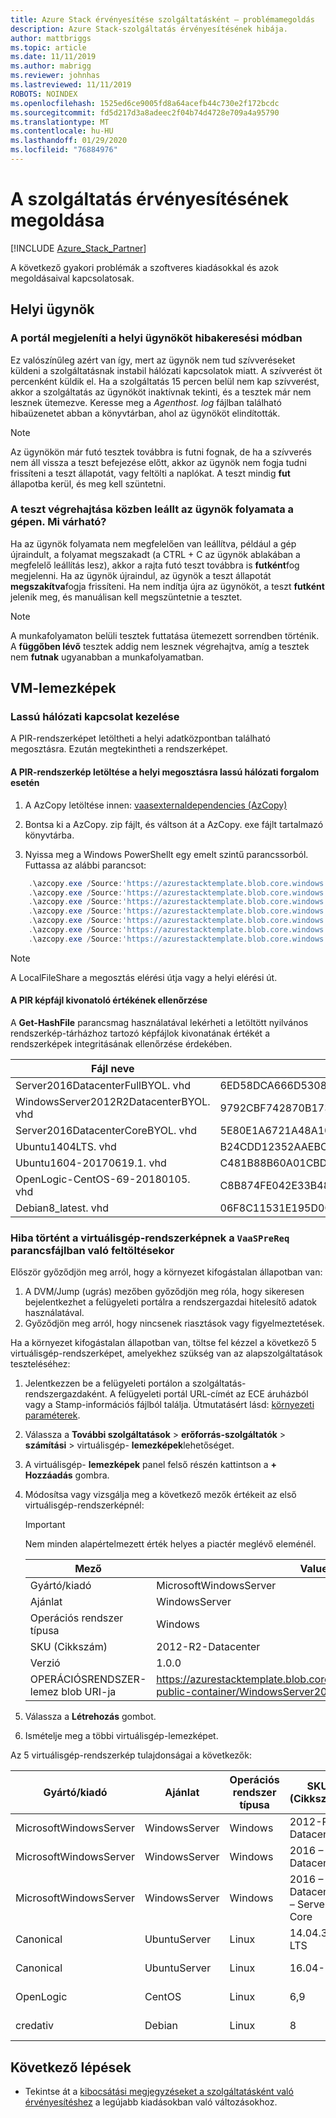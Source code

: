 ```yaml
---
title: Azure Stack érvényesítése szolgáltatásként – problémamegoldás
description: Azure Stack-szolgáltatás érvényesítésének hibája.
author: mattbriggs
ms.topic: article
ms.date: 11/11/2019
ms.author: mabrigg
ms.reviewer: johnhas
ms.lastreviewed: 11/11/2019
ROBOTS: NOINDEX
ms.openlocfilehash: 1525ed6ce9005fd8a64acefb44c730e2f172bcdc
ms.sourcegitcommit: fd5d217d3a8adeec2f04b74d4728e709a4a95790
ms.translationtype: MT
ms.contentlocale: hu-HU
ms.lasthandoff: 01/29/2020
ms.locfileid: "76884976"
---
```

# <a name="troubleshoot-validation-as-a-service"></a>A szolgáltatás érvényesítésének megoldása

[!INCLUDE [Azure_Stack_Partner](./includes/azure-stack-partner-appliesto.md)]

A következő gyakori problémák a szoftveres kiadásokkal és azok megoldásaival kapcsolatosak.

## <a name="local-agent"></a>Helyi ügynök

### <a name="the-portal-shows-local-agent-in-debug-mode"></a>A portál megjeleníti a helyi ügynököt hibakeresési módban

Ez valószínűleg azért van így, mert az ügynök nem tud szívveréseket küldeni a szolgáltatásnak instabil hálózati kapcsolatok miatt. A szívverést öt percenként küldik el. Ha a szolgáltatás 15 percen belül nem kap szívverést, akkor a szolgáltatás az ügynököt inaktívnak tekinti, és a tesztek már nem lesznek ütemezve. Keresse meg a *Agenthost. log* fájlban található hibaüzenetet abban a könyvtárban, ahol az ügynököt elindították.

> [!Note]
> Az ügynökön már futó tesztek továbbra is futni fognak, de ha a szívverés nem áll vissza a teszt befejezése előtt, akkor az ügynök nem fogja tudni frissíteni a teszt állapotát, vagy feltölti a naplókat. A teszt mindig **fut** állapotba kerül, és meg kell szüntetni.

### <a name="agent-process-on-machine-was-shut-down-while-executing-test-what-to-expect"></a>A teszt végrehajtása közben leállt az ügynök folyamata a gépen. Mi várható?

Ha az ügynök folyamata nem megfelelően van leállítva, például a gép újraindult, a folyamat megszakadt (a CTRL + C az ügynök ablakában a megfelelő leállítás lesz), akkor a rajta futó teszt továbbra is **futként**fog megjelenni. Ha az ügynök újraindul, az ügynök a teszt állapotát **megszakítva**fogja frissíteni. Ha nem indítja újra az ügynököt, a teszt **futként** jelenik meg, és manuálisan kell megszüntetnie a tesztet.

> [!Note]
> A munkafolyamaton belüli tesztek futtatása ütemezett sorrendben történik. A **függőben lévő** tesztek addig nem lesznek végrehajtva, amíg a tesztek nem **futnak** ugyanabban a munkafolyamatban.

## <a name="vm-images"></a>VM-lemezképek

### <a name="handle-slow-network-connectivity"></a>Lassú hálózati kapcsolat kezelése

A PIR-rendszerképet letöltheti a helyi adatközpontban található megosztásra. Ezután megtekintheti a rendszerképet.

<!-- This is from the appendix to the Deploy local agent topic. -->

#### <a name="download-pir-image-to-local-share-in-case-of-slow-network-traffic"></a>A PIR-rendszerkép letöltése a helyi megosztásra lassú hálózati forgalom esetén

1. A AzCopy letöltése innen: [vaasexternaldependencies (AzCopy)](https://vaasexternaldependencies.blob.core.windows.net/prereqcomponents/AzCopy.zip)

2. Bontsa ki a AzCopy. zip fájlt, és váltson át a AzCopy. exe fájlt tartalmazó könyvtárba.

3. Nyissa meg a Windows PowerShellt egy emelt szintű parancssorból. Futtassa az alábbi parancsot:

```powershell  
    .\azcopy.exe /Source:'https://azurestacktemplate.blob.core.windows.net/azurestacktemplate-public-container' /Dest:'<LocalFileShare>' /Pattern:'Server2016DatacenterFullBYOL.vhd' /NC:12 /V:azcopylog.log /Y
    .\azcopy.exe /Source:'https://azurestacktemplate.blob.core.windows.net/azurestacktemplate-public-container' /Dest:'<LocalFileShare>' /Pattern:'Server2016DatacenterCoreBYOL.vhd' /NC:12 /V:azcopylog.log /Y
    .\azcopy.exe /Source:'https://azurestacktemplate.blob.core.windows.net/azurestacktemplate-public-container' /Dest:'<LocalFileShare>' /Pattern:'WindowsServer2012R2DatacenterBYOL.vhd' /NC:12 /V:azcopylog.log /Y
    .\azcopy.exe /Source:'https://azurestacktemplate.blob.core.windows.net/azurestacktemplate-public-container' /Dest:'<LocalFileShare>' /Pattern:'Ubuntu1404LTS.vhd' /NC:12 /V:azcopylog.log /Y
    .\azcopy.exe /Source:'https://azurestacktemplate.blob.core.windows.net/azurestacktemplate-public-container' /Dest:'<LocalFileShare>' /Pattern:'Ubuntu1604-20170619.1.vhd' /NC:12 /V:azcopylog.log /Y
    .\azcopy.exe /Source:'https://azurestacktemplate.blob.core.windows.net/azurestacktemplate-public-container' /Dest:'<LocalFileShare>' /Pattern:'OpenLogic-CentOS-69-20180105.vhd' /NC:12 /V:azcopylog.log /Y
    .\azcopy.exe /Source:'https://azurestacktemplate.blob.core.windows.net/azurestacktemplate-public-container' /Dest:'<LocalFileShare>' /Pattern:'Debian8_latest.vhd' /NC:12 /V:azcopylog.log /Y
```

> [!Note]  
> A LocalFileShare a megosztás elérési útja vagy a helyi elérési út.

#### <a name="verifying-pir-image-file-hash-value"></a>A PIR képfájl kivonatoló értékének ellenőrzése

A **Get-HashFile** parancsmag használatával lekérheti a letöltött nyilvános rendszerkép-tárházhoz tartozó képfájlok kivonatának értékét a rendszerképek integritásának ellenőrzése érdekében.

| Fájl neve | SHA256 |
|---------------------------------------|------------------------------------------------------------------|
| Server2016DatacenterFullBYOL. vhd | 6ED58DCA666D530811A1EA563BA509BF9C29182B902D18FCA03C7E0868F733E9 |
| WindowsServer2012R2DatacenterBYOL. vhd | 9792CBF742870B1730B9B16EA814C683A8415EFD7601DDB6D5A76D0964767028 |
| Server2016DatacenterCoreBYOL. vhd | 5E80E1A6721A48A10655E6154C1B90E320DF5558487D6A0D7BFC7DCD32C4D9A5 |
| Ubuntu1404LTS. vhd | B24CDD12352AAEBC612A4558AB9E80F031A2190E46DCB459AF736072742E20E0 |
| Ubuntu1604-20170619.1. vhd | C481B88B60A01CBD5119A3F56632A2203EE5795678D3F3B9B764FFCA885E26CB |
| OpenLogic-CentOS-69-20180105. vhd | C8B874FE042E33B488110D9311AF1A5C7DC3B08E6796610BF18FDD6728C7913C |
| Debian8_latest. vhd | 06F8C11531E195D0C90FC01DFF5DC396BB1DD73A54F8252291ED366CACD996C1 |

### <a name="failure-occurs-when-uploading-vm-image-in-the-vaasprereq-script"></a>Hiba történt a virtuálisgép-rendszerképnek a `VaaSPreReq` parancsfájlban való feltöltésekor

Először győződjön meg arról, hogy a környezet kifogástalan állapotban van:

1. A DVM/Jump (ugrás) mezőben győződjön meg róla, hogy sikeresen bejelentkezhet a felügyeleti portálra a rendszergazdai hitelesítő adatok használatával.
1. Győződjön meg arról, hogy nincsenek riasztások vagy figyelmeztetések.

Ha a környezet kifogástalan állapotban van, töltse fel kézzel a következő 5 virtuálisgép-rendszerképet, amelyekhez szükség van az alapszolgáltatások teszteléséhez:

1. Jelentkezzen be a felügyeleti portálon a szolgáltatás-rendszergazdaként. A felügyeleti portál URL-címét az ECE áruházból vagy a Stamp-információs fájlból találja. Útmutatásért lásd: [környezeti paraméterek](azure-stack-vaas-parameters.md#environment-parameters).
1. Válassza a **További szolgáltatások** > **erőforrás-szolgáltatók** > **számítási** > virtuálisgép- **lemezképek**lehetőséget.
1. A virtuálisgép- **lemezképek** panel felső részén kattintson a **+ Hozzáadás** gombra.
1. Módosítsa vagy vizsgálja meg a következő mezők értékeit az első virtuálisgép-rendszerképnél:
    > [!IMPORTANT]
    > Nem minden alapértelmezett érték helyes a piactér meglévő eleménél.

    | Mező  | Value (Díj)  |
    |---------|---------|
    | Gyártó/kiadó | MicrosoftWindowsServer |
    | Ajánlat | WindowsServer |
    | Operációs rendszer típusa | Windows |
    | SKU (Cikkszám) | 2012-R2-Datacenter |
    | Verzió | 1.0.0 |
    | OPERÁCIÓSRENDSZER-lemez blob URI-ja | https://azurestacktemplate.blob.core.windows.net/azurestacktemplate-public-container/WindowsServer2012R2DatacenterBYOL.vhd |

1. Válassza a **Létrehozás** gombot.
1. Ismételje meg a többi virtuálisgép-lemezképet.

Az 5 virtuálisgép-rendszerkép tulajdonságai a következők:

| Gyártó/kiadó  | Ajánlat  | Operációs rendszer típusa | SKU (Cikkszám) | Verzió | OPERÁCIÓSRENDSZER-lemez blob URI-ja |
|---------|---------|---------|---------|---------|---------|
| MicrosoftWindowsServer| WindowsServer | Windows | 2012-R2-Datacenter | 1.0.0 | https://azurestacktemplate.blob.core.windows.net/azurestacktemplate-public-container/WindowsServer2012R2DatacenterBYOL.vhd |
| MicrosoftWindowsServer | WindowsServer | Windows | 2016 – Datacenter | 1.0.0 | https://azurestacktemplate.blob.core.windows.net/azurestacktemplate-public-container/Server2016DatacenterFullBYOL.vhd |
| MicrosoftWindowsServer | WindowsServer | Windows | 2016 – Datacenter – Server-Core | 1.0.0 | https://azurestacktemplate.blob.core.windows.net/azurestacktemplate-public-container/Server2016DatacenterCoreBYOL.vhd |
| Canonical | UbuntuServer | Linux | 14.04.3 – LTS | 1.0.0 | https://azurestacktemplate.blob.core.windows.net/azurestacktemplate-public-container/Ubuntu1404LTS.vhd |
| Canonical | UbuntuServer | Linux | 16.04-LTS | 16.04.20170811 | https://azurestacktemplate.blob.core.windows.net/azurestacktemplate-public-container/Ubuntu1604-20170619.1.vhd |
| OpenLogic | CentOS | Linux | 6,9 | 1.0.0 | https://azurestacktemplate.blob.core.windows.net/azurestacktemplate-public-container/OpenLogic-CentOS-69-20180105.vhd |
| credativ | Debian | Linux | 8 | 1.0.0 | https://azurestacktemplate.blob.core.windows.net/azurestacktemplate-public-container/Debian8_latest.vhd |

## <a name="next-steps"></a>Következő lépések

- Tekintse át a [kibocsátási megjegyzéseket a szolgáltatásként való érvényesítéshez](azure-stack-vaas-release-notes.md) a legújabb kiadásokban való változásokhoz.